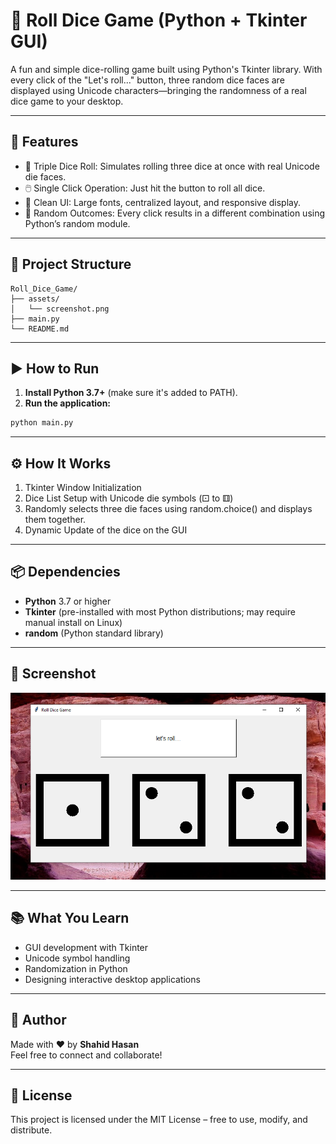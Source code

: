 # 🎲 Roll Dice Game (Python + Tkinter GUI)

A fun and simple dice-rolling game built using Python's Tkinter library. With every click of the "Let's roll..." button, three random dice faces are displayed using Unicode characters—bringing the randomness of a real dice game to your desktop.

---

## 📌 Features

- 🎲 Triple Dice Roll: Simulates rolling three dice at once with real Unicode die faces.
- 🖱️ Single Click Operation: Just hit the button to roll all dice.
- 🎨 Clean UI: Large fonts, centralized layout, and responsive display.
- 🧪 Random Outcomes: Every click results in a different combination using Python’s random module.

---

## 📂 Project Structure
```
Roll_Dice_Game/  
├── assets/
│   └── screenshot.png
├── main.py   
└── README.md  
```
---

## ▶️ How to Run

1. **Install Python 3.7+** (make sure it's added to PATH).  
2. **Run the application:**

```bash
python main.py
```

---

## ⚙️ How It Works

1. Tkinter Window Initialization
2. Dice List Setup with Unicode die symbols (⚀ to ⚅)
3. Randomly selects three die faces using random.choice() and displays them together.
4. Dynamic Update of the dice on the GUI

---

## 📦 Dependencies

- **Python** 3.7 or higher
- **Tkinter** (pre-installed with most Python distributions; may require manual install on Linux)
- **random** (Python standard library)

---

## 📸 Screenshot

![Roll Dice Game (Python + Tkinter GUI)](assets/screenshot.png)

---

## 📚 What You Learn

- GUI development with Tkinter
- Unicode symbol handling
- Randomization in Python
- Designing interactive desktop applications

---

## 👤 Author

Made with ❤️ by **Shahid Hasan**  
Feel free to connect and collaborate!

---

## 📄 License

This project is licensed under the MIT License – free to use, modify, and distribute.